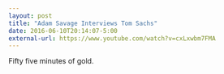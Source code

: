 ```yaml
---
layout: post
title: "Adam Savage Interviews Tom Sachs"
date: 2016-06-10T20:14:07-5:00
external-url: https://www.youtube.com/watch?v=cxLxwbm7FMA
---
```


Fifty five minutes of gold. 